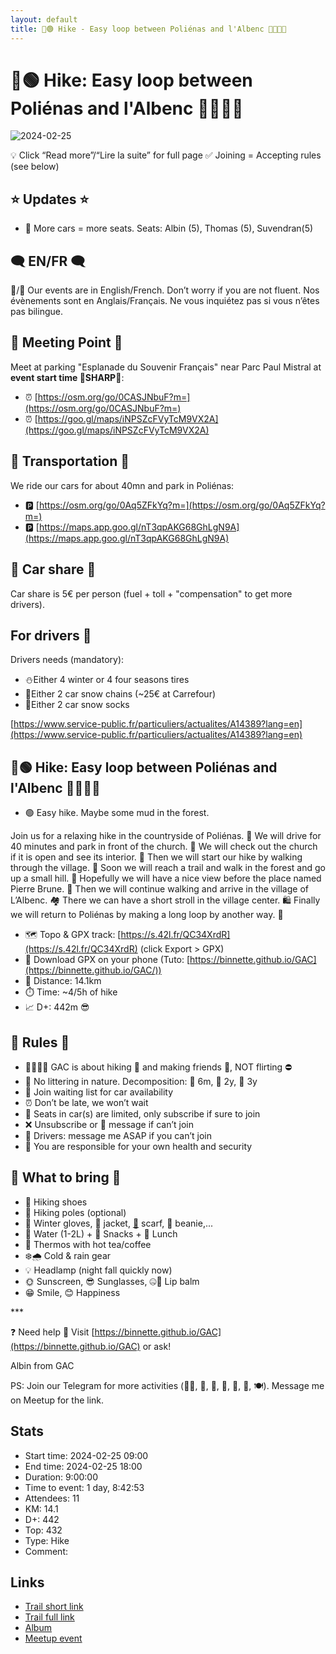 ```yaml
---
layout: default
title: 🥾🟢 Hike - Easy loop between Poliénas and l'Albenc 🏡🌲🌳🍃
---
```


# 🥾🟢 Hike: Easy loop between Poliénas and l'Albenc 🏡🌲🌳🍃

![2024-02-25](../img/orig/2024-02-25.jpg)

💡 Click “Read more”/“Lire la suite” for full page ✅ Joining = Accepting rules (see below)

##  ⭐ Updates ⭐ 

* 📅 More cars = more seats. Seats: Albin (5), Thomas (5), Suvendran(5)

##  🗨️ EN/FR 🗨️ 
🦅/🐓 Our events are in English/French. Don’t worry if you are not fluent. Nos évènements sont en Anglais/Français. Ne vous inquiétez pas si vous n’êtes pas bilingue.

## 📍 Meeting Point 📍
Meet at parking "Esplanade du Souvenir Français" near Parc Paul Mistral at **event start time 🔺SHARP🔺**:

* ⏰ [https://osm.org/go/0CASJNbuF?m=](https://osm.org/go/0CASJNbuF?m=)
* ⏰ [https://goo.gl/maps/iNPSZcFVyTcM9VX2A](https://goo.gl/maps/iNPSZcFVyTcM9VX2A)

##  🚗 Transportation 🚗 
We ride our cars for about 40mn and park in Poliénas:

* 🅿️ [https://osm.org/go/0Aq5ZFkYq?m=](https://osm.org/go/0Aq5ZFkYq?m=)
* 🅿️ [https://maps.app.goo.gl/nT3qpAKG68GhLgN9A](https://maps.app.goo.gl/nT3qpAKG68GhLgN9A)

##  🚗 Car share 🚗 
Car share is 5€ per person (fuel + toll + "compensation" to get more drivers).

##  For drivers 🚗 
Drivers needs (mandatory):

* ⛄Either 4 winter or 4 four seasons tires
* 🔗Either 2 car snow chains (\~25€ at Carrefour)
* 🧦Either 2 car snow socks

[https://www.service-public.fr/particuliers/actualites/A14389?lang=en](https://www.service-public.fr/particuliers/actualites/A14389?lang=en)

##  🥾🟢 Hike: Easy loop between Poliénas and l'Albenc 🏡🌲🌳🍃 

* 🟢 Easy hike. Maybe some mud in the forest.

Join us for a relaxing hike in the countryside of Poliénas. 🌳 We will drive for 40 minutes and park in front of the church. 🚗 We will check out the church if it is open and see its interior. 🙏 Then we will start our hike by walking through the village. 🚶 Soon we will reach a trail and walk in the forest and go up a small hill. 🌲 Hopefully we will have a nice view before the place named Pierre Brune. 🌄 Then we will continue walking and arrive in the village of L’Albenc. 🏘️ There we can have a short stroll in the village center. 🛍️ Finally we will return to Poliénas by making a long loop by another way. 🔄

* 🗺️ Topo & GPX track: [https://s.42l.fr/QC34XrdR](https://s.42l.fr/QC34XrdR) (click Export > GPX)
* 📲 Download GPX on your phone (Tuto: [https://binnette.github.io/GAC](https://binnette.github.io/GAC/))
* 📏 Distance: 14.1km
* ⏱️ Time: \~4/5h of hike
* 📈 D+: 442m 😎

##  📜 Rules 📜 

* 🚶‍♀️🚶‍♂️ GAC is about hiking 🥾 and making friends 🤗, NOT flirting ⛔
* 🚮 No littering in nature. Decomposition: 🍊 6m, 🍌 2y, 🥚 3y
* 🚗 Join waiting list for car availability
* ⏰ Don’t be late, we won’t wait
* 💺 Seats in car(s) are limited, only subscribe if sure to join
* ❌ Unsubscribe or 💬 message if can’t join
* 🚗 Drivers: message me ASAP if you can’t join
* 💟 You are responsible for your own health and security

##  🎒 What to bring 🎒 

* 🥾 Hiking shoes
* 🥢 Hiking poles (optional)
* 🧤 Winter gloves, 🧥 jacket, [🧣](https://wprock.fr/t/emoji/cold-face/) scarf, 🧢 beanie,...
* 🧃 Water (1-2L) + 🍫 Snacks + 🥗 Lunch
* 🍵 Thermos with hot tea/coffee
* ❄️🌧️ Cold & rain gear
* 💡 Headlamp (night fall quickly now)
* 🌞 Sunscreen, 😎 Sunglasses, 🤐🧊 Lip balm
* 😁 Smile, 😊 Happiness

\*\*\*

❓ Need help 🤔 Visit [https://binnette.github.io/GAC](https://binnette.github.io/GAC) or ask!

Albin from GAC

PS: Join our Telegram for more activities (🧗‍♀️, 🏓, 🎳, 🎲, 🎥, 🎵, 🍽️). Message me on Meetup for the link.

## Stats

- Start time: 2024-02-25 09:00
- End time: 2024-02-25 18:00
- Duration: 9:00:00
- Time to event: 1 day, 8:42:53
- Attendees: 11
- KM: 14.1
- D+: 442
- Top: 432
- Type: Hike
- Comment: 

## Links

- [Trail short link](https://s.42l.fr/QC34XrdR)
- [Trail full link](https://brouter.de/brouter-web/#map=14/45.2353/5.4575/OpenTopoMap&lonlats=5.471511,45.249437;5.466476,45.250959;5.468745,45.230763;5.459049,45.233942;5.448489,45.230204;5.446432,45.227233;5.441582,45.225782;5.441159,45.224785;5.441022,45.224767;5.440008,45.223627;5.439855,45.223221;5.442964,45.225776;5.449307,45.224663;5.463385,45.227082;5.469737,45.224632;5.470827,45.23318;5.470119,45.241717;5.466278,45.251012;5.471503,45.249294&straight=7&profile=hiking-mountain)
- [Album](https://binnette.github.io/GacImg2024/2024-02-25-🥾🟢-Hike-Easy-loop-between-Polienas-and-lAlbenc-🏡🌲🌳🍃.html)
- [Meetup event](https://www.meetup.com/grenoble-adventure-club-english-french/events/299388606/)
